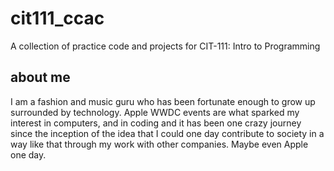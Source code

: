 # cit111_ccac
A collection of practice code and projects for CIT-111: Intro to Programming
## about me
I am a fashion and music guru who has been fortunate enough to grow up surrounded by technology.  Apple WWDC events are what sparked my interest in computers, and
in coding and it has been one crazy journey since the inception of the idea that I could one day contribute to society in a way like that through
my work with other companies.  Maybe even Apple one day.
